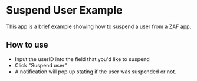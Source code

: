 # Suspend User Example

This app is a brief example showing how to suspend a user from a ZAF app.

## How to use

* Input the userID into the field that you'd like to suspend
* Click "Suspend user"
* A notification will pop up stating if the user was suspended or not.
